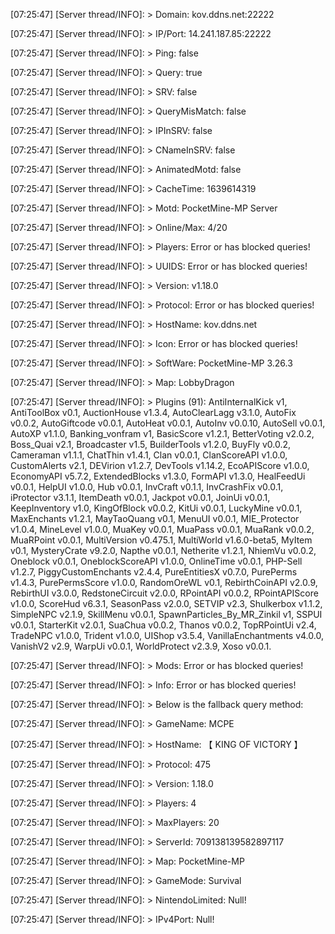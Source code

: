 [07:25:47] [Server thread/INFO]: > Domain: kov.ddns.net:22222

[07:25:47] [Server thread/INFO]: > IP/Port: 14.241.187.85:22222

[07:25:47] [Server thread/INFO]: > Ping: false

[07:25:47] [Server thread/INFO]: > Query: true

[07:25:47] [Server thread/INFO]: > SRV: false

[07:25:47] [Server thread/INFO]: > QueryMisMatch: false

[07:25:47] [Server thread/INFO]: > IPInSRV: false

[07:25:47] [Server thread/INFO]: > CNameInSRV: false

[07:25:47] [Server thread/INFO]: > AnimatedMotd: false

[07:25:47] [Server thread/INFO]: > CacheTime: 1639614319

[07:25:47] [Server thread/INFO]: > Motd: PocketMine-MP Server

[07:25:47] [Server thread/INFO]: > Online/Max: 4/20

[07:25:47] [Server thread/INFO]: > Players: Error or has blocked queries!

[07:25:47] [Server thread/INFO]: > UUIDS: Error or has blocked queries!

[07:25:47] [Server thread/INFO]: > Version: v1.18.0

[07:25:47] [Server thread/INFO]: > Protocol: Error or has blocked queries!

[07:25:47] [Server thread/INFO]: > HostName: kov.ddns.net

[07:25:47] [Server thread/INFO]: > Icon: Error or has blocked queries!

[07:25:47] [Server thread/INFO]: > SoftWare: PocketMine-MP 3.26.3

[07:25:47] [Server thread/INFO]: > Map: LobbyDragon

[07:25:47] [Server thread/INFO]: > Plugins (91): AntiInternalKick v1, AntiToolBox v0.1, AuctionHouse v1.3.4, AutoClearLagg v3.1.0, AutoFix v0.0.2, AutoGiftcode v0.0.1, AutoHeat v0.0.1, AutoInv v0.0.10, AutoSell v0.0.1, AutoXP v1.1.0, Banking_vonfram v1, BasicScore v1.2.1, BetterVoting v2.0.2, Boss_Quai v2.1, Broadcaster v1.5, BuilderTools v1.2.0, BuyFly v0.0.2, Cameraman v1.1.1, ChatThin v1.4.1, Clan v0.0.1, ClanScoreAPI v1.0.0, CustomAlerts v2.1, DEVirion v1.2.7, DevTools v1.14.2, EcoAPIScore v1.0.0, EconomyAPI v5.7.2, ExtendedBlocks v1.3.0, FormAPI v1.3.0, HealFeedUi v0.0.1, HelpUI v1.0.0, Hub v0.0.1, InvCraft v0.1.1, InvCrashFix v0.0.1, iProtector v3.1.1, ItemDeath v0.0.1, Jackpot v0.0.1, JoinUi v0.0.1, KeepInventory v1.0, KingOfBlock v0.0.2, KitUi v0.0.1, LuckyMine v0.0.1, MaxEnchants v1.2.1, MayTaoQuang v0.1, MenuUI v0.0.1, MIE_Protector v1.0.4, MineLevel v1.0.0, MuaKey v0.0.1, MuaPass v0.0.1, MuaRank v0.0.2, MuaRPoint v0.0.1, MultiVersion v0.475.1, MultiWorld v1.6.0-beta5, MyItem v0.1, MysteryCrate v9.2.0, Napthe v0.0.1, Netherite v1.2.1, NhiemVu v0.0.2, Oneblock v0.0.1, OneblockScoreAPI v1.0.0, OnlineTime v0.0.1, PHP-Sell v1.2.7, PiggyCustomEnchants v2.4.4, PureEntitiesX v0.7.0, PurePerms v1.4.3, PurePermsScore v1.0.0, RandomOreWL v0.1, RebirthCoinAPI v2.0.9, RebirthUI v3.0.0, RedstoneCircuit v2.0.0, RPointAPI v0.0.2, RPointAPIScore v1.0.0, ScoreHud v6.3.1, SeasonPass v2.0.0, SETVIP v2.3, Shulkerbox v1.1.2, SimpleNPC v2.1.9, SkillMenu v0.0.1, SpawnParticles_By_MR_Zinkil v1, SSPUI v0.0.1, StarterKit v2.0.1, SuaChua v0.0.2, Thanos v0.0.2, TopRPointUi v2.4, TradeNPC v1.0.0, Trident v1.0.0, UIShop v3.5.4, VanillaEnchantments v4.0.0, VanishV2 v2.9, WarpUi v0.0.1, WorldProtect v2.3.9, Xoso v0.0.1.

[07:25:47] [Server thread/INFO]: > Mods: Error or has blocked queries!

[07:25:47] [Server thread/INFO]: > Info: Error or has blocked queries!

[07:25:47] [Server thread/INFO]: > Below is the fallback query method:

[07:25:47] [Server thread/INFO]: > GameName: MCPE

[07:25:47] [Server thread/INFO]: > HostName: 【 KING OF VICTORY 】

[07:25:47] [Server thread/INFO]: > Protocol: 475

[07:25:47] [Server thread/INFO]: > Version: 1.18.0

[07:25:47] [Server thread/INFO]: > Players: 4

[07:25:47] [Server thread/INFO]: > MaxPlayers: 20

[07:25:47] [Server thread/INFO]: > ServerId: 709138139582897117

[07:25:47] [Server thread/INFO]: > Map: PocketMine-MP

[07:25:47] [Server thread/INFO]: > GameMode: Survival

[07:25:47] [Server thread/INFO]: > NintendoLimited: Null!

[07:25:47] [Server thread/INFO]: > IPv4Port: Null!
